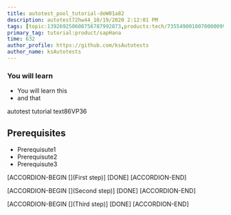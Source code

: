 ```yaml
---
title: autotest_pool_tutorial-deW01a82
description: autotest72hw44_10/19/2020 2:12:01 PM
tags: [topic:139269250608756787992873,products:tech/73554900100700000996,tutorial:experience/advanced]
primary_tag: tutorial:product/sapHana
time: 632
author_profile: https://github.com/ksAutotests
author_name: ksAutotests
---
```

### You will learn
- You will learn this
- and that

autotest tutorial text86VP36

## Prerequisites
- Prerequisute1
- Prerequisute2
- Prerequisute3

[ACCORDION-BEGIN [](First step)]
[DONE]
[ACCORDION-END]

[ACCORDION-BEGIN [](Second step)]
[DONE]
[ACCORDION-END]

[ACCORDION-BEGIN [](Third step)]
[DONE]
[ACCORDION-END]

